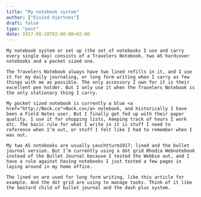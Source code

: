```yaml
---
title: "My notebook system"
author: ["Eivind Hjertnes"]
draft: false
type: "post"
date: 2017-08-28T02:00:00+02:00
---
```


<div class="HTML">
  <div></div>

<p>

</div>

```text
My notebook system or set up (the set of notebooks I use and carry every single day) consists of a Travelers Notebook, two A5 hardcover notebooks and a pocket sized one.
```

<div class="HTML">
  <div></div>

</p>

</div>

<div class="HTML">
  <div></div>

<p>

</div>

```text
The Travelers Notebook always have two lined refills in it, and I use it for my daily journaling, or long form writing when I carry as few things with me as possible. The only accessory I own for it is their excellent pen holder. But I only use it when the Travelers Notebook is the only stationary thing I carry.
```

<div class="HTML">
  <div></div>

</p>

</div>

<div class="HTML">
  <div></div>

<p>

</div>

```text
My pocket sized notebook is currently a blue <a href="http://Nock.co">Nock.co</a> notebook, and historically I have been a Field Notes user. But I finally got fed up with their paper quality. I use it for shopping lists, keeping track of hours I work etc. The basic rule for what I write in it is stuff I need to reference when I’m out, or stuff I felt like I had to remember when I was out.
```

<div class="HTML">
  <div></div>

</p>

</div>

<div class="HTML">
  <div></div>

<p>

</div>

```text
My two A5 notebooks are usually Leuchtturm1917; lined and the bullet journal version. But I’m currently using a dot grid Rhodia Webnotebook instead of the Bullet Journal because I tested the Webbie out, and I have a rule against having notebooks I just tested a few pages in laying around in my home office.
```

<div class="HTML">
  <div></div>

</p>

</div>

<div class="HTML">
  <div></div>

<p>

</div>

```text
The lined on are used for long form writing, like this article for example. And the dot grid are using to manage tasks. Think of it like the bastard child of bullet journal and the dash plus system.
```

<div class="HTML">
  <div></div>

</p>

</div>

